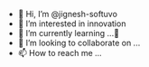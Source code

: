- 👋 Hi, I’m @jignesh-softuvo
- 👀 I’m interested in innovation
- 🌱 I’m currently learning ...:snake:
- 💞️ I’m looking to collaborate on ...
- 📫 How to reach me ...

<!---
jignesh-softuvo/jignesh-softuvo is a ✨ special ✨ repository because its `README.md` (this file) appears on your GitHub profile.
You can click the Preview link to take a look at your changes.
--->

